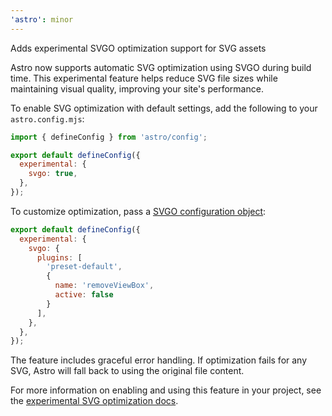 ```yaml
---
'astro': minor
---
```


Adds experimental SVGO optimization support for SVG assets

Astro now supports automatic SVG optimization using SVGO during build time. This experimental feature helps reduce SVG file sizes while maintaining visual quality, improving your site's performance.

To enable SVG optimization with default settings, add the following to your `astro.config.mjs`:
```js
import { defineConfig } from 'astro/config';

export default defineConfig({
  experimental: {
    svgo: true,
  },
});
```

To customize optimization, pass a [SVGO configuration object](https://svgo.dev/docs/plugins/):

```js
export default defineConfig({
  experimental: {
    svgo: {
      plugins: [
        'preset-default',
        {
          name: 'removeViewBox',
          active: false
        }
      ],
    },
  },
});
```

The feature includes graceful error handling. If optimization fails for any SVG, Astro will fall back to using the original file content.

For more information on enabling and using this feature in your project, see the [experimental SVG optimization docs](https://docs.astro.build/en/reference/experimental-flags/svg-optimization/).
